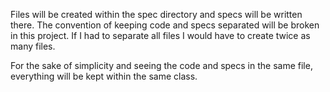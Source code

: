 Files will be created within the spec directory and specs will be written there.
The convention of keeping code and specs separated will be broken in this project.
If I had to separate all files I would have to create twice as many files.

For the sake of simplicity and seeing the code and specs in the same file, everything will be kept within the same class.
